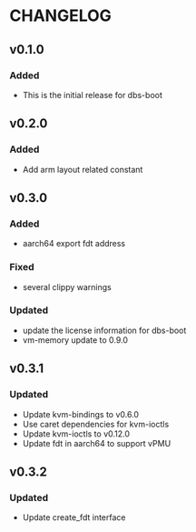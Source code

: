 # CHANGELOG
## v0.1.0

### Added

- This is the initial release for dbs-boot

## v0.2.0

### Added

- Add arm layout related constant

## v0.3.0

### Added

- aarch64 export fdt address

### Fixed

- several clippy warnings

### Updated

- update the license information for dbs-boot
- vm-memory update to 0.9.0

## v0.3.1

### Updated

- Update kvm-bindings to v0.6.0
- Use caret dependencies for kvm-ioctls
- Update kvm-ioctls to v0.12.0
- Update fdt in aarch64 to support vPMU

## v0.3.2

### Updated

- Update create_fdt interface
